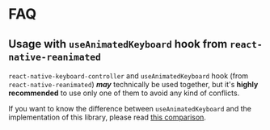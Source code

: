 # FAQ

## Usage with `useAnimatedKeyboard` hook from `react-native-reanimated`[​](/react-native-keyboard-controller/pr-preview/pr-1127/docs/faq.md#usage-with-useanimatedkeyboard-hook-from-react-native-reanimated "Direct link to usage-with-useanimatedkeyboard-hook-from-react-native-reanimated")

`react-native-keyboard-controller` and `useAnimatedKeyboard` hook (from `react-native-reanimated`) ***may*** technically be used together, but it's **highly recommended** to use only one of them to avoid any kind of conflicts.

If you want to know the difference between `useAnimatedKeyboard` and the implementation of this library, please read [this comparison](/react-native-keyboard-controller/pr-preview/pr-1127/docs/recipes/architecture.md#what-is-the-difference-between-useanimatedkeyboard-from-react-native-reanimated-and-this-library).
